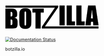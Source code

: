 # <img src="docs/gfx/logo.png" width="300" />

[![Documentation Status](https://readthedocs.org/projects/botzilla/badge/?version=latest)](https://readthedocs.org/projects/botzilla/?badge=latest)

botzilla.io
